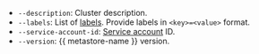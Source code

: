 * `--description`: Cluster description.
* `--labels`: List of [labels](../../resource-manager/concepts/labels.md). Provide labels in `<key>=<value>` format.
* `--service-account-id`: [Service account](../../iam/concepts/users/service-accounts.md) ID.
* `--version`: {{ metastore-name }} version.